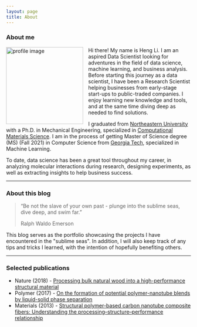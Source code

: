 ```yaml
---
layout: page
title: About
---
```

### About me
<div>
<img style="float: left; width: 15em; margin-right: 1em" src="{{site.baseurl}}/assets/img/about/profile.png" alt="profile image"/>
</div>
<p>
  Hi there! My name is Heng Li. I am an aspired Data Scientist looking for adventures in the field of data science, machine learning, and business analysis. Before starting this journey as a data scientist, I have been a Research Scientist helping businesses from early-stage start-ups to public-traded companies. I enjoy learning new knowledge and tools, and at the same time diving deep as needed to find solutions.
</p>
<p>
  I graduated from <a href="https://www.northeastern.edu/" target="_blank">Northeastern University</a> with a Ph.D. in Mechanical Engineering, specialized in <a href="https://en.wikipedia.org/wiki/Computational_materials_science" target="_blank">Computational Materials Science</a>. I am in the process of getting Master of Science degree (MS) (Fall 2021) in Computer Science from <a href="https://www.gatech.edu/" target="_blank">Georgia Tech</a>, specialized in Machine Learning.
</p>

<p>
  To date, data science has been a great tool throughout my career, in analyzing molecular interactions during research, designing experiments, as well as extracting insights to help business success.
</p>

---

### About this blog

>“Be not the slave of your own past - plunge into the sublime seas, dive deep, and swim far.”
>
>Ralph Waldo Emerson

This blog serves as the portfolio showcasing the projects I have encountered in the "sublime seas". In addition, I will also keep track of any tips and tricks I learned, with the intention of hopefully benefiting others.

---

### Selected publications
* Nature (2018) - <a href="https://www.nature.com/articles/nature25476" target="_blank">Processing bulk natural wood into a high-performance structural material</a>
* Polymer (2017) - <a href="https://www.sciencedirect.com/science/article/abs/pii/S0032386117310005" target="_blank">On the formation of potential polymer-nanotube blends by liquid-solid phase separation</a>
* Materials (2013) - <a href="https://www.mdpi.com/1996-1944/6/6/2543" target="_blank">Structural polymer-based carbon nanotube composite fibers: Understanding the processing–structure–performance relationship</a>
